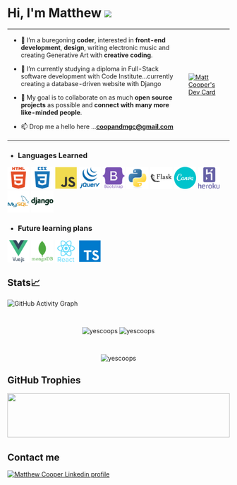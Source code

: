 # Hi, I'm Matthew <img src="https://github.com/TheDudeThatCode/TheDudeThatCode/blob/master/Assets/Hi.gif" width="29px">

<table>
<tr>
  <td valign="center">
    
  - 👀 I’m a buregoning **coder**, interested in **front-end development**, **design**, writing electronic music and creating Generative Art with **creative coding**. 
    
  - 🌱 I’m currently studying a diploma in Full-Stack software development with Code Institute...currently creating a database-driven website with Django
    
  - 🎯 My goal is to collaborate on as much **open source projects** as possible and **connect with many more like-minded people**. 
    
  - 📫 Drop me a hello here ...**coopandmgc@gmail.com**    

  <td>
<a href="https://app.daily.dev/YesCoops"><img src="https://api.daily.dev/devcards/e7de46e3fb3d4165a225c54f796b8414.png?r=zcl" width="400" alt="Matt Cooper's Dev Card"/></a>
  </td>
  
</tr>
</table>
  
- ### **Languages Learned**

<img src="https://github.com/devicons/devicon/blob/master/icons/html5/html5-plain-wordmark.svg" alt="HTML logo" width="50px" height="50px" /> <img src="https://github.com/devicons/devicon/blob/master/icons/css3/css3-plain-wordmark.svg" alt="CSS logo" width="50px" height="50px" /> <img src="https://github.com/devicons/devicon/blob/master/icons/javascript/javascript-original.svg" alt="JavaScript logo" width="50px" height="50px" /> <img src="https://github.com/devicons/devicon/blob/master/icons/jquery/jquery-plain-wordmark.svg" alt="jQuery logo" width="50px" height="50px" /> <img src="https://github.com/devicons/devicon/blob/master/icons/bootstrap/bootstrap-plain-wordmark.svg" alt="Bootstrap logo" height="50px" width="50px" /> <img src="https://github.com/devicons/devicon/blob/master/icons/python/python-original.svg" alt="Python logo" width="50px" height="50px" /> <img src="https://github.com/devicons/devicon/blob/master/icons/flask/flask-original-wordmark.svg" alt="Flask logo" width="50px" height="50px" /> <img src="https://github.com/devicons/devicon/blob/master/icons/canva/canva-original.svg" alt="Canva logo" width="50px" height="50px" /> <img src="https://github.com/devicons/devicon/blob/master/icons/heroku/heroku-plain-wordmark.svg" alt="Heroku logo" width="50px" height="50px" /> <img src="https://github.com/devicons/devicon/blob/master/icons/mysql/mysql-original-wordmark.svg" alt="mySQL logo" height="50px" width="50px" /> <img src="https://github.com/devicons/devicon/blob/master/icons/django/django-plain-wordmark.svg" alt="Django logo" width="50px" height="50px">


- ### **Future learning plans**
 <img src="https://github.com/devicons/devicon/blob/master/icons/vuejs/vuejs-original-wordmark.svg" alt="VueJS logo" height="50px" width="50px" /> <img src="https://github.com/devicons/devicon/blob/master/icons/mongodb/mongodb-plain-wordmark.svg" alt="MongoDB logo" width="50px" height="50px" /> <img src="https://github.com/devicons/devicon/blob/master/icons/react/react-original-wordmark.svg" alt="React logo" height="50px" width="50px" /> <img src="https://github.com/devicons/devicon/blob/master/icons/typescript/typescript-original.svg" alt="Typescript logo" height="50px" width="50px" />
  
<!---
YesCoops/YesCoops is a ✨ special ✨ repository because its `README.md` (this file) appears on your GitHub profile.
You can click the Preview link to take a look at your changes.
--->

## Stats📈 

![GitHub Activity Graph](https://activity-graph.herokuapp.com/graph?username=yescoops&theme=dracula&hide_border=true)

<br>
<p align="center"> <img width="40%" src="https://github-readme-stats.vercel.app/api/top-langs?username=yescoops&show_icons=true&theme=dracula&title_color=ff8000&text_color=ffffff&bg_color=6a6a6a&locale=en&layout=compact&hide_border=true" alt="yescoops"/>  <img width="48%" src="https://github-readme-stats.vercel.app/api?username=yescoops&show_icons=true&theme=dracula&title_color=ff8000&text_color=ffffff&bg_color=6a6a6a&locale=en&hide_border=true" alt="yescoops" /> </p>
<br> 
<p align="center"> <img src="https://github-readme-streak-stats.herokuapp.com/?user=yescoops&theme=dracula&hide_border=true" alt="yescoops" /> </p>

## GitHub Trophies

<img width="100%" height="100px" src="https://github-profile-trophy.vercel.app/?username=yescoops&theme=onedark"/>
<!--START_SECTION:activity-->
<!--END_SECTION:activity-->

## Contact me

<a href="https://linkedin.com/in/matthew-cooper-dev"><img src="https://user-images.githubusercontent.com/88374843/164432984-7adb4e33-4e8a-4651-91bf-32537634a375.png" width="50px" alt="Matthew Cooper Linkedin profile">

